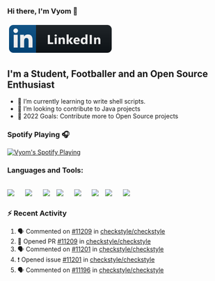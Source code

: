### Hi there, I'm Vyom 👋

<a href="https://www.linkedin.com/in/vyom-yadav-66a97918b/">
    <img src="https://github.com/MikeCodesDotNET/ColoredBadges/blob/master/svg/social/linkedin.svg" alt="gitter" style="vertical-align:top; margin:6px 4px">
</a>  

## I'm a Student, Footballer and an Open Source Enthusiast

- 🌱 I’m currently learning to write shell scripts.
- 👯 I’m looking to contribute to Java projects
- 🥅 2022 Goals: Contribute more to Open Source projects

### Spotify Playing 🎧

[<img src="https://novatorem-git-master-vyom-yadav.vercel.app/api/spotify" alt="Vyom's Spotify Playing" width="350" />](https://open.spotify.com/user/312oauov5ttlvf6hg6yygyiz3m4m)


### Languages and Tools:

<img src="https://qph.fs.quoracdn.net/main-qimg-48b7a3d8958565e7aa3ad4dbf2312770.webp" height="30"> &nbsp; &nbsp;  <img src="https://www.techbaz.org/Course/img/c-logo.png" height="30"> &nbsp; &nbsp;  <img src="https://image.flaticon.com/icons/png/512/25/25231.png" height="30"> &nbsp; <img src="https://resources.jetbrains.com/storage/products/intellij-idea/img/meta/intellij-idea_logo_300x300.png" height="30"> &nbsp; &nbsp; <img src="https://www.tinkercad.com/favicon.ico" height="30"> &nbsp; &nbsp;  <img src="https://upload.wikimedia.org/wikipedia/commons/thumb/e/e0/Git-logo.svg/1280px-Git-logo.svg.png" height="25">&nbsp; &nbsp;<img src="https://upload.wikimedia.org/wikipedia/commons/thumb/c/c3/Python-logo-notext.svg/1200px-Python-logo-notext.svg.png" height="25"> &nbsp; &nbsp; <img src="https://www.djangoproject.com/m/img/logos/django-logo-negative.png" height="25">
---

### :zap: Recent Activity

<!--START_SECTION:activity-->
1. 🗣 Commented on [#11209](https://github.com/checkstyle/checkstyle/issues/11209) in [checkstyle/checkstyle](https://github.com/checkstyle/checkstyle)
2. 💪 Opened PR [#11209](https://github.com/checkstyle/checkstyle/pull/11209) in [checkstyle/checkstyle](https://github.com/checkstyle/checkstyle)
3. 🗣 Commented on [#11201](https://github.com/checkstyle/checkstyle/issues/11201) in [checkstyle/checkstyle](https://github.com/checkstyle/checkstyle)
4. ❗️ Opened issue [#11201](https://github.com/checkstyle/checkstyle/issues/11201) in [checkstyle/checkstyle](https://github.com/checkstyle/checkstyle)
5. 🗣 Commented on [#11196](https://github.com/checkstyle/checkstyle/issues/11196) in [checkstyle/checkstyle](https://github.com/checkstyle/checkstyle)
<!--END_SECTION:activity-->






